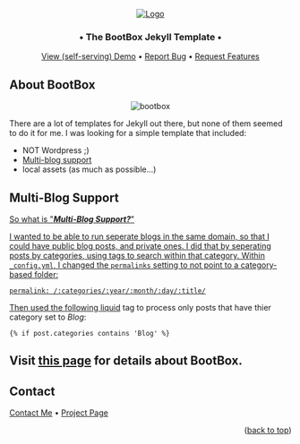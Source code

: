 <a name="readme-top"></a>

<div align="center">

<a href="https://github.com/andresanz/BootBox">
<img src="https://andresanz.com/assets/images/bootbox.png" alt="Logo">
</a>

</div>

<div align="center" style="margin-top: 0px !important;">

<h3>&bull; The BootBox Jekyll Template &bull;</h3>

<a href="https://andresanz.com">View (self-serving) Demo</a>
&bull;
<a href="https://github.com/andresanz/BootBox/issues">Report Bug</a>
&bull;
<a href="https://github.com/andresanz/BootBox/discussions">Request Features</a>

</div>

## About BootBox
<div align="center">

![bootbox](https://andresanz.com/assets/images/BootBoxTemplatePrintScreen.png)

</div>

There are a lot of templates for Jekyll out there, but none of them seemed to do it for me.  I was looking for a simple template that included:
* NOT Wordpress ;)
* <a href="#multi-blog-support">Multi-blog support</a>
* local assets (as much as possible...)

## Multi-Blog Support<a href="#multi-blog-support">

So what is "***Multi-Blog Support?***"  

I wanted to be able to run seperate blogs in the same domain, so that I could have public blog posts, and private ones.  I did that by seperating posts by categories, using tags to search within that category.  Within ```_config.yml```, I changed the ```permalinks``` setting to not point to a category-based folder:

```
permalink: /:categories/:year/:month/:day/:title/
```

Then used the following <a href="https://shopify.github.io/liquid/basics/introduction/">liquid</a> tag to process only posts that have thier category set to *Blog*:

```
{% if post.categories contains 'Blog' %}
```

## Visit [this page](https://andresanz.com/about) for details about BootBox.

## Contact 

[Contact Me](https://andresanz.com/contact) &bull; [Project Page](https://github.com/andresanz/bootboxtemplate)

<p align="right">(<a href="#readme-top">back to top</a>)</p>
